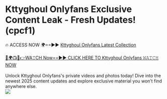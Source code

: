 # Kttyghoul Onlyfans Exclusive Content Leak - Fresh Updates! (cpcf1)

🔥 ACCESS NOW 🌍==►► <a href="https://tinyurl.com/kvy9nzfs" rel="nofollow">Kttyghoul Onlyfans Latest Collection</a>
<br><br>
[🔴🌍📺📱👉WA𝚃CH Now==►► CLICK HERE TO Kttyghoul Onlyfans 𝚆𝙰𝚃𝙲𝙷 NOW](https://tinyurl.com/kvy9nzfs)
<br><br>
Unlock Kttyghoul Onlyfans's private videos and photos today! Dive into the newest 2025 content updates and explore exclusive material you won’t find anywhere else.
<br>
<a href="https://tinyurl.com/kvy9nzfs" rel="nofollow" data-target="animated-image.originalLink"><img src="https://camo.githubusercontent.com/8a4f000d20f83aca3bf7ec5f350d767afa0574a8a352519fd8cfa583a6f93a33/68747470733a2f2f692e696d6775722e636f6d2f644a486b345a712e676966" data-canonical-src="https://i.imgur.com/dJHk4Zq.gif" style="max-width: 100%; display: inline-block;" data-target="animated-image.originalImage"></a>
<br>
